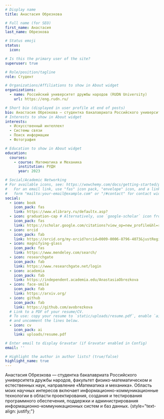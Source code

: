 ```yaml
---
# Display name
title: Анастасия Обрезкова

# Full name (for SEO)
first_name: Анастасия
last_name: Обрезкова

# Status emoji
status:
  icon: 

# Is this the primary user of the site?
superuser: true

# Role/position/tagline
role: Студент

# Organizations/Affiliations to show in About widget
organizations:
  - name: Российский университет дружбы народов (RUDN University)
    url: https://eng.rudn.ru/

# Short bio (displayed in user profile at end of posts)
bio: Анастасия Обрезкова — студентка бакалавриата Российского университета дружбы народов, факультет физико-математическом и естественных наук, направление «Математика и механика». Область моих научных интересов включает информационно-коммуникационные технологии в области проектирования, создания и тестирования программного обеспечения, поддержки и администрирования информационно-коммуникационных систем и баз данных.
# Interests to show in About widget
interests:
  - Искусственный интеллект
  - Системы связи
  - Поиск информации
  - Фотография

# Education to show in About widget
education:
  courses:
    - course: Математика и Механика
      institution: РУДН
      year: 2023

# Social/Academic Networking
# For available icons, see: https://wowchemy.com/docs/getting-started/page-builder/#icons
#   For an email link, use "fas" icon pack, "envelope" icon, and a link in the
#   form "mailto:your-email@example.com" or "/#contact" for contact widget.
social:
  - icon: book
    icon_pack: fas
    link: https://www.elibrary.ru/defaultx.asp?
  - icon: graduation-cap # Alternatively, use `google-scholar` icon from `ai` icon pack
    icon_pack: fas
    link: https://scholar.google.com/citations?view_op=new_profile&hl=ru
  - icon: orcid
    icon_pack: fab
    link: https://orcid.org/my-orcid?orcid=0009-0006-8796-4073&justRegistered=true
  - icon: magnifying-glass
    icon_pack: fas
    link: https://www.mendeley.com/search/
  - icon: researchgate
    icon_pack: fab
    link: https://www.researchgate.net/login
  - icon: academia
    icon_pack: fab
    link: https://independent.academia.edu/AnastasiaObrezkova
  - icon: face-smile
    icon_pack: fab
    link: https://arxiv.org/
  - icon: github
    icon_pack: fab
    link: https://github.com/avobrezkova
  # Link to a PDF of your resume/CV.
  # To use: copy your resume to `static/uploads/resume.pdf`, enable `ai` icons in `params.yaml`,
  # and uncomment the lines below.
  - icon: cv
    icon_pack: ai
    link: uploads/resume.pdf

# Enter email to display Gravatar (if Gravatar enabled in Config)
email: ''

# Highlight the author in author lists? (true/false)
highlight_name: true
---
```


Анастасия Обрезкова — студентка бакалавриата Российского университета дружбы народов, факультет физико-математическом и естественных наук, направление «Математика и механика». Область моих научных интересов включает информационно-коммуникационные технологии в области проектирования, создания и тестирования программного обеспечения, поддержки и администрирования информационно-коммуникационных систем и баз данных.
{style="text-align: justify;"}

